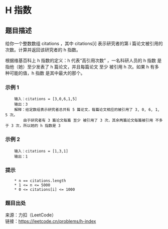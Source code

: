 # H 指数

## 题目描述

给你一个整数数组 citations ，其中 citations[i] 表示研究者的第 i 篇论文被引用的次数。计算并返回该研究者的 h 指数。

根据维基百科上 h 指数的定义：h 代表“高引用次数” ，一名科研人员的 h 指数 是指他（她）至少发表了 h 篇论文，并且每篇论文 至少 被引用 h 次。如果 h 有多种可能的值，h 指数 是其中最大的那个。

### 示例 1

```text
    输入：citations = [3,0,6,1,5]
    输出：3 
    解释：给定数组表示研究者总共有 5 篇论文，每篇论文相应的被引用了 3, 0, 6, 1, 5 次。
        由于研究者有 3 篇论文每篇 至少 被引用了 3 次，其余两篇论文每篇被引用 不多于 3 次，所以她的 h 指数是 3
```

### 示例 2

```text
    输入：citations = [1,3,1]
    输出：1
```

### 提示

```text
    * n == citations.length
    * 1 <= n <= 5000
    * 0 <= citations[i] <= 1000
```

### 题目出处

来源：力扣（LeetCode）  
链接：<https://leetcode.cn/problems/h-index>
